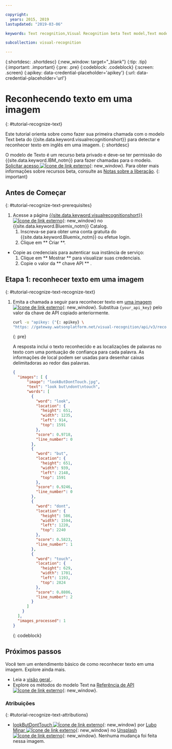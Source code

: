 ```yaml
---

copyright:
  years: 2015, 2019
lastupdated: "2019-03-06"

keywords: Text recognition,Visual Recognition beta Text model,Text model,recognize text

subcollection: visual-recognition

---
```


{:shortdesc: .shortdesc}
{:new_window: target="_blank"}
{:tip: .tip}
{:important: .important}
{:pre: .pre}
{:codeblock: .codeblock}
{:screen: .screen}
{:apikey: data-credential-placeholder='apikey'}
{:url: data-credential-placeholder='url'}

# Reconhecendo texto em uma imagem
{: #tutorial-recognize-text}

Este tutorial orienta sobre como fazer sua primeira chamada com o modelo Text beta do {{site.data.keyword.visualrecognitionshort}} para detectar e reconhecer texto em inglês em uma imagem.
{: shortdesc}

O modelo de Texto é um recurso beta privado e deve-se ter permissão do {{site.data.keyword.IBM_notm}} para fazer chamadas para o modelo. [Solicitar acesso ![Ícone de link externo](../../icons/launch-glyph.svg "Ícone de link externo")](https://datasciencex.typeform.com/to/nU6efl){: new_window}. Para obter mais informações sobre recursos beta, consulte as [Notas sobre a liberação](/docs/services/visual-recognition?topic=visual-recognition-release-notes#beta).
{: important}

## Antes de Começar
{: #tutorial-recognize-text-prerequisites}

1.  Acesse a página [{{site.data.keyword.visualrecognitionshort}} ![Ícone de link externo](../../icons/launch-glyph.svg "Ícone de link externo")](https://{DomainName}/catalog/services/visual-recognition){: new_window} no {{site.data.keyword.Bluemix_notm}} Catalog.
    1.  Inscreva-se para obter uma conta gratuita do {{site.data.keyword.Bluemix_notm}} ou efetue login.
    1.  Clique em  ** Criar **.
- Copie as credenciais para autenticar sua instância de serviço:
    1.  Clique em  ** Mostrar **  para visualizar suas credenciais.
    1.  Copie o valor da  ** chave API ** .

## Etapa 1: reconhecer texto em uma imagem
{: #tutorial-recognize-text-recognize-text}

1.  Emita a chamada a seguir para reconhecer texto em [uma imagem ![Ícone de link externo](../../icons/launch-glyph.svg "Ícone de link externo")](https://watson-developer-cloud.github.io/doc-tutorial-downloads/visual-recognition/lookButDontTouch.jpg){: new_window}. Substitua `{your_api_key}` pelo valor da chave de API copiado anteriormente.

    ```bash
    curl -u "apikey: {"{: apikey} \
    "https: //gateway.watsonplatform.net/visual-recognition/api/v3/recognize_text?url=https://watson-developer-cloud.github.io/doc-downloads/visual-recognition/lookButDontTouch.jpg & version=2018-03-03-19"
    ```
    {: pre}

    A resposta inclui o texto reconhecido e as localizações de palavras no texto com uma pontuação de confiança para cada palavra. As informações de local podem ser usadas para desenhar caixas delimitadoras ao redor das palavras.

    ```json
    {
      "images": [ {
          "image": "lookButDontTouch.jpg",
          "text": "look but\ndont\ntouch",
          "words": [
            {
              "word": "look",
              "location": {
                "height": 651,
                "width": 1235,
                "left": 914,
                "top": 1591
              },
              "score": 0.9718,
              "line_number": 0
            },
            {
              "word": "but",
              "location": {
                "height": 651,
                "width": 939,
                "left": 2148,
                "top": 1591
              },
              "score": 0.9246,
              "line_number": 0
            },
            {
              "word": "dont",
              "location": {
                "height": 586,
                "width": 1594,
                "left": 1220,
                "top": 2240
              },
              "score": 0.5823,
              "line_number": 1
            },
            {
              "word": "touch",
              "location": {
                "height": 629,
                "width": 1701,
                "left": 1193,
                "top": 2824
              },
              "score": 0.8806,
              "line_number": 2
            }
          ]
        }
      ],
      "images_processed": 1
    }
    ```
    {: codeblock}

## Próximos passos

Você tem um entendimento básico de como reconhecer texto em uma imagem. Explore ainda mais.

- Leia a  [ visão geral ](/docs/services/visual-recognition?topic=visual-recognition-text-recognition-in-natural-scenes-beta-#text-recognition-in-natural-scenes-beta-).
- Explore os métodos do modelo Text na [Referência de API ![Ícone de link externo](../../icons/launch-glyph.svg "Ícone de link externo")](https://{DomainName}/apidocs/visual-recognition/visual-recognition-v3-text#recognize-text-in-an-image-get-beta){: new_window}.

### Atribuições
{: #tutorial-recognize-text-attributions}

- [lookButDontTouch ![Ícone de link externo](../../icons/launch-glyph.svg "Ícone de link externo")](https://unsplash.com/photos/WrvDSkS2yu4?utm_source=unsplash&utm_medium=referral&utm_content=creditCopyText){: new_window} por [Lubo Minar ![Ícone de link externo](../../icons/launch-glyph.svg "Ícone de link externo")](https://unsplash.com/@bubo){: new_window} no [Unsplash ![Ícone de link externo](../../icons/launch-glyph.svg "Ícone de link externo")](https://unsplash.com/?utm_source=unsplash&utm_medium=referral&utm_content=creditCopyText){: new_window}. Nenhuma mudança foi feita nessa imagem.

